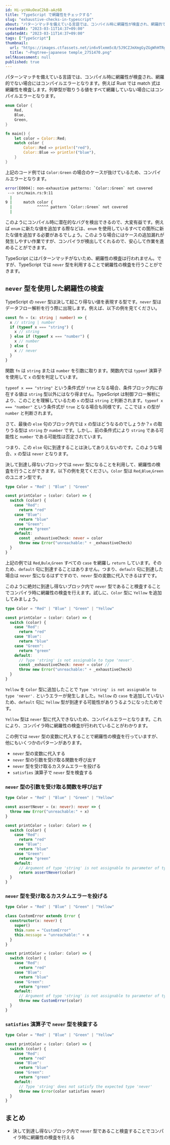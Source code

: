 ```yaml
---
id: Hi-ycHAuOeaC2kB-aAz6B
title: "TypeScript で網羅性をチェックする"
slug: "exhaustive-checks-in-typescript"
about: "パターンマッチを備えている言語では、コンパイル時に網羅性が検査され、網羅的でない場合にはコンパイルエラーとなります。例えば Rust では match 式は網羅性を検査します。列挙型が取りうる値をすべて網羅していない場合にはコンパイルエラーとなります。TypeScript にはパターンマッチがないため、網羅性の検査は行われません。ですが、TypeScript では `never` 型を利用することで網羅性の検査を行うことができます。"
createdAt: "2023-03-11T14:37+09:00"
updatedAt: "2023-03-11T14:37+09:00"
tags: ["TypeScript"]
thumbnail:
  url: "https://images.ctfassets.net/in6v9lxmm5c8/5J9CZJmXmgGyZGgWhHTRg7/94c94bbfbbfd9a56715a2df5c36a7d62/_Pngtree_japanese_temple_2751470.png"
  title: "—Pngtree—japanese temple_2751470.png"
selfAssessment: null
published: true
---
```

パターンマッチを備えている言語では、コンパイル時に網羅性が検査され、網羅的でない場合にはコンパイルエラーとなります。例えば Rust では match 式は網羅性を検査します。列挙型が取りうる値をすべて網羅していない場合にはコンパイルエラーとなります。

```rust:srv/main.rs
enum Color {
    Red,
    Blue,
    Green,
}

fn main() {
    let color = Color::Red;
    match color {
        Color::Red => println!("red"),
        Color::Blue => println!("blue"),
    }
}
```

上記のコード例では `Color:Green` の場合のケースが抜けているため、コンパイルエラーとなります。

```bash
error[E0004]: non-exhaustive patterns: `Color::Green` not covered
 --> src/main.rs:9:11
  |
9 |     match color {
  |           ^^^^^ pattern `Color::Green` not covered
  |
```

このようにコンパイル時に潜在的なバグを検出できるので、大変有益です。例えば `enum` に新たな値を追加する際などは、`enum` を使用しているすべての箇所に新たな値を追加する必要があるでしょう。このような場合にはケースの追加漏れが発生しやすい作業ですが、コンパイラが検出してくれるので、安心して作業を進めることができます。

TypeScript にはパターンマッチがないため、網羅性の検査は行われません。ですが、TypeScript では `never` 型を利用することで網羅性の検査を行うことができます。

## `never` 型を使用した網羅性の検査

TypeScript の `never` 型は決して起こり得ない値を表現する型です。`never` 型はデータフロー解析を行う際に出現します。例えば、以下の例を見てください。

```typescript
const fn = (x: string | number) => {
  x // string | number
  if (typeof x === "string") {
    x // string
  } else if (typeof x === "number") {
    x // number
  } else {
    x // never
  }
}
```

関数 `fn` は `string` または `number` を引数に取ります。関数内では `typeof` 演算子を使用して `x` の型を判定しています。

`typeof x === "string"` という条件式が `true` となる場合、条件ブロック内に存在する値は `string` 型以外にはなり得ません。TypeScript は制御フロー解析により、このことを理解しているため `x` の型は `string` と判断されます。`typeof x === "number"` という条件式が `true` となる場合も同様です。ここでは `x` の型が `number` と判断されます。

さて、最後の `else` 句のブロック内では `x` の型はどうなるのでしょうか？`x` の取りうる型は `string` か `number` です。しかし、前の条件式により `string` である可能性と `number` である可能性は否定されています。

つまり、この `else` 句に到達することは決してありえないのです。このような場合、`x` の型は `never` となります。


決して到達し得ないブロックでは `never` 型になることを利用して、網羅性の検査を行うことができます。以下の例を見てください。`Color` 型は `Red`,`Blue`,`Green` のユニオン型です。

```typescript
type Color = "Red" | "Blue" | "Green"

const printColor = (color: Color) => {
  switch (color) {
    case "Red":
      return "red"
    case "Blue":
      return "blue"
    case "Green":
      return "green"
    default:
      const _exhaustiveCheck: never = color
      throw new Error("unreachable:" + _exhaustiveCheck)
  }
}
```

上記の例では `Red`,`Bule`,`Green` すべての `case` を網羅し `return` しています。そのため、`default` 句に到達することはありません。つまり、`default` 句に到達した場合は `never` 型になるはずですので、`never` 型の変数に代入できるはずです。

このように絶対に到達し得ないブロック内で `never` 型であること検査することでコンパイラ時に網羅性の検査を行えます。試しに、`Color` 型に `Yellow` を追加してみましょう。

```typescript
type Color = "Red" | "Blue" | "Green" | "Yellow"

const printColor = (color: Color) => {
  switch (color) {
    case "Red":
      return "red"
    case "Blue":
      return "blue"
    case "Green":
      return "green"
    default:
      // Type 'string' is not assignable to type 'never'.
      const _exhaustiveCheck: never = color // 
      throw new Error("unreachable:" + _exhaustiveCheck)
  }
}
```

`Yellow` を `Color` 型に追加したことで `Type 'string' is not assignable to type 'never'.` というエラーが発生しました。`Yellow` の `case` を追加していないため、`default` 句に `Yellow` 型が到達する可能性がありうるようになったためです。

`Yellow` 型は `never` 型に代入できないため、コンパイルエラーとなります。これにより、コンパイラ時に網羅性の検査が行われていることがわかります。

この例では `never` 型の変数に代入することで網羅性の検査を行っていますが、他にもいくつかのパターンがあります。

- `never` 型の変数に代入する
- `never` 型の引数を受け取る関数を呼び出す
- `never` 型を受け取るカスタムエラーを投げる
- `satisfies` 演算子で `never` 型を検査する

### `never` 型の引数を受け取る関数を呼び出す

```typescript
type Color = "Red" | "Blue" | "Green" | "Yellow"

const assertNever = (x: never): never => {
  throw new Error("unreachable:" + x)
}

const printColor = (color: Color) => {
  switch (color) {
    case "Red":
      return "red"
    case "Blue":
      return "blue"
    case "Green":
      return "green"
    default:
      // Argument of type 'string' is not assignable to parameter of type 'never'
      return assertNever(color)
  }
}
```

### `never` 型を受け取るカスタムエラーを投げる

```typescript
type Color = "Red" | "Blue" | "Green" | "Yellow"

class CustomError extends Error {
  constructor(x: never) {
    super()
    this.name = "CustomError"
    this.message = "unreachable:" + x
  }
}

const printColor = (color: Color) => {
  switch (color) {
    case "Red":
      return "red"
    case "Blue":
      return "blue"
    case "Green":
      return "green"
    default:
      // Argument of type 'string' is not assignable to parameter of type 'never'
      throw new CustomError(color)
  }
}
```

### `satisfies` 演算子で `never` 型を検査する

```typescript
type Color = "Red" | "Blue" | "Green" | "Yellow"

const printColor = (color: Color) => {
  switch (color) {
    case "Red":
      return "red"
    case "Blue":
      return "blue"
    case "Green":
      return "green"
    default:
      // Type 'string' does not satisfy the expected type 'never'
      throw new Error(color satisfies never)
  }
}
```

## まとめ

- 決して到達し得ないブロック内で `never` 型であること検査することでコンパイラ時に網羅性の検査を行える
